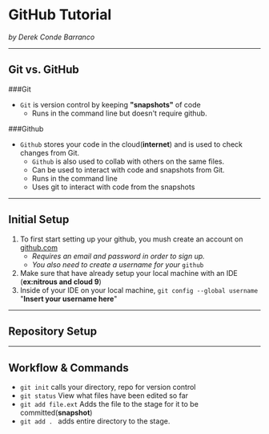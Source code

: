 # GitHub Tutorial

_by Derek Conde Barranco_

---
## Git vs. GitHub
###Git
* `Git` is version control by keeping **"snapshots"** of code
   * Runs in the command line but doesn't require github. 

###Github
* `Github` stores your code in the cloud(**internet**) and is used to check changes from Git.
    * `Github` is also used to collab with others on the same files.
    * Can be used to interact with code and snapshots from Git.
    * Runs in the command line
     * Uses git to interact with code from the snapshots     
---   
## Initial Setup
1. To first start setting up your github, you mush create an account on [github.com](http://www.github.com)
   * _Requires an email and password in order to sign up._
   * _You also need to create a username for your_ `github`
2. Make sure that have already setup your local machine with an IDE (**ex:nitrous and cloud 9**)
3. Inside of your IDE on your local machine, `git config --global username` "**Insert your username here**"

---
## Repository Setup



---
## Workflow & Commands
* `git init` calls your directory, repo for version control
* `git status` View what files have been edited so far
* `git add file.ext` Adds the file to the stage for it to be committed(**snapshot**)
* `git add . ` adds entire directory to the stage.